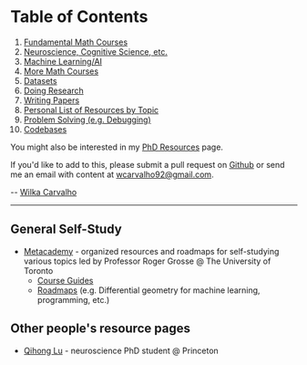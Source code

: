 # Table of Contents

  1. [Fundamental Math Courses](/ML-Brain-Resources/fundamental_math)
  2. [Neuroscience, Cognitive Science, etc.](/ML-Brain-Resources/brain)
  3. [Machine Learning/AI](/ML-Brain-Resources/advanced_ml)
  5. [More Math Courses](/ML-Brain-Resources/advanced_math)
  7. [Datasets](/ML-Brain-Resources/datasets)
  7. [Doing Research](/ML-Brain-Resources/research)
  8. [Writing Papers](/ML-Brain-Resources/writing-papers)
  9. [Personal List of Resources by Topic](/ML-Brain-Resources/personal)
  10. [Problem Solving (e.g. Debugging)](/ML-Brain-Resources/problem-solving)
  10. [Codebases](/ML-Brain-Resources/codebases)

You might also be interested in my [PhD Resources](https://wcarvalho.github.io/Phd-Resources/) page. 


If you'd like to add to this, please submit a pull request on [Github](https://github.com/wcarvalho/ML-Brain-Resources) or send me an email with content at wcarvalho92@gmail.com.


-- [Wilka Carvalho](https://wcarvalho.github.io/)

* * *

## General Self-Study
  
  * [Metacademy](https://metacademy.org/) - organized resources and roadmaps for self-studying various topics led by Professor Roger Grosse @ The University of Toronto
    * [Course Guides](https://metacademy.org/course_guides/)
    * [Roadmaps](https://metacademy.org/roadmaps/) (e.g. Differential geometry for machine learning, programming, etc.)

## Other people's resource pages

  * [Qihong Lu](https://qihongl.github.io/resources.html) - neuroscience PhD student @ Princeton